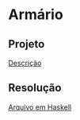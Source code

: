 # Armário

## Projeto

[Descrição](https://github.com/Fmoreira12/AlgoritmosFuncionais/blob/master/Arm%C3%A1rio/Projeto/Arm%C3%A1rio.md)

## Resolução

[Arquivo em Haskell](https://github.com/Fmoreira12/AlgoritmosFuncionais/blob/master/Arm%C3%A1rio/Arm%C3%A1rio.h)
